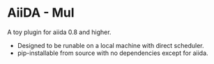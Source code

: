 # AiiDA - Mul

A toy plugin for aiida 0.8 and higher.

* Designed to be runable on a local machine with direct scheduler.
* pip-installable from source with no dependencies except for aiida.
